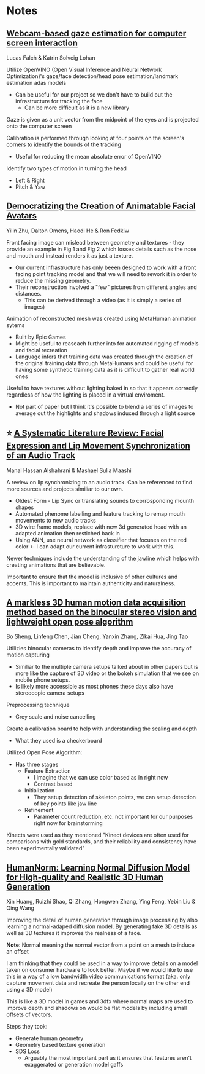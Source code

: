 # Notes
## [Webcam-based gaze estimation for computer screen interaction](https://www.frontiersin.org/journals/robotics-and-ai/articles/10.3389/frobt.2024.1369566/full)
Lucas Falch & Katrin Solveig Lohan

Utilize OpenVINO (Open Visual Inference and Neural Network Optimization)'s gaze/face detection/head pose estimation/landmark estimation adas models
* Can be useful for our project so we don't have to build out the infrastructure for tracking the face
    * Can be more difficult as it is a new library

Gaze is given as a unit vector from the midpoint of the eyes and is projected onto the computer screen

Calibration is performed through looking at four points on the screen's corners to identify the bounds of the tracking
* Useful for reducing the mean absolute error of OpenVINO

Identify two types of motion in turning the head
* Left & Right
* Pitch & Yaw

## [Democratizing the Creation of Animatable Facial Avatars](https://arxiv.org/pdf/2401.16534)

Yilin Zhu, Dalton Omens, Haodi He & Ron Fedkiw

Front facing image can mislead between geometry and textures - they provide an example in Fig 1 and Fig 2 which losses details such as the nose and mouth and instead renders it as just a texture.
* Our current infrastructure has only beeen designed to work with a front facing point tracking model and that we will need to rework it in order to reduce the missing geometry.
* Their reconstruction involved a "few" pictures from different angles and distances.
    * This can be derived through a video (as it is simply a series of images)

Animation of reconstructed mesh was created using MetaHuman animation sytems
* Built by Epic Games
* Might be useful to reaseach further into for automated rigging of models and facial recreation
* Language infers that training data was created through the creation of the original training data through MetaHumans and could be useful for having some synthetic training data as it is difficult to gather real world ones

Useful to have textures without lighting baked in so that it appears correctly regardless of how the lighting is placed in a virtual enviroment.
* Not part of paper but I think it's possible to blend a series of images to average out the highlights and shadows induced through a light source

## ⭐ [A Systematic Literature Review: Facial Expression and Lip Movement Synchronization of an Audio Track](https://ieeexplore.ieee.org/stamp/stamp.jsp?tp=&arnumber=10536106)
Manal Hassan Alshahrani & Mashael Sulia Maashi

A review on lip synchronizing to an audio track. Can be referenced to find more sources and projects similiar to our own.
* Oldest Form - Lip Sync or translating sounds to corrosponding mounth shapes
* Automated phenome labelling and feature tracking to remap mouth movements to new audio tracks
* 3D wire frame models, replace with new 3d generated head with an adapted animation then restiched back in
* Using ANN, use neural network as classifier that focuses on the red color <- I can adapt our current infrasturcture to work with this.

Newer techniques include the understanding of the jawline which helps with creating animations that are believable.

Important to ensure that the model is inclusive of other cultures and accents. This is important to maintain authenticity and naturalness.

## [A markless 3D human motion data acquisition method based on the binocular stereo vision and lightweight open pose algorithm](https://www.sciencedirect.com/science/article/abs/pii/S0263224123014720)

Bo Sheng, Linfeng Chen, Jian Cheng, Yanxin Zhang, Zikai Hua, Jing Tao

Utilizies binocular cameras to identify depth and improve the accuracy of motion capturing
* Similiar to the multiple camera setups talked about in other papers but is more like the capture of 3D video or the bokeh simulation that we see on mobile phone setups.
* Is likely more accessible as most phones these days also have stereocopic camera setups

Preprocessing technique
* Grey scale and noise cancelling

Create a calibration board to help with understanding the scaling and depth
* What they used is a checkerboard

Utilized Open Pose Algorithm:
* Has three stages
    * Feature Extraction
        * I imagine that we can use color based as in right now
        * Contrast based
    * Initialization
        * They setup detection of skeleton points, we can setup detection of key points like jaw line
    * Refinement
        * Parameter count reduction, etc. not important for our purposes right now for brainstorming

Kinects were used as they mentioned "Kinect devices are often used for comparisons with gold standards, and their reliability and consistency have been experimentally validated"

## [HumanNorm: Learning Normal Diffusion Model for High-quality and Realistic 3D Human Generation](https://openaccess.thecvf.com/content/CVPR2024/html/Huang_HumanNorm_Learning_Normal_Diffusion_Model_for_High-quality_and_Realistic_3D_CVPR_2024_paper.html)

Xin Huang, Ruizhi Shao, Qi Zhang, Hongwen Zhang, Ying Feng, Yebin Liu & Qing Wang

Improving the detail of human generation through image processing by also learning a normal-adaped diffusion model. By generating fake 3D details as well as 3D textures it improves the realness of a face.

**Note**: Normal meaning the normal vector from a point on a mesh to induce an offset

I am thinking that they could be used in a way to improve details on a model taken on consumer hardware to look better. Maybe if we would like to use this in a way of a low bandwidth video communications format (aka. only capture movement data and recreate the person locally on the other end using a 3D model)

This is like a 3D model in games and 3dfx where normal maps are used to improve depth and shadows on would be flat models by including small offsets of vectors.

Steps they took:
* Generate human geometry
* Geometry based texture generation
* SDS Loss
    * Arguably the most important part as it ensures that features aren't exaggerated or generation model gaffs